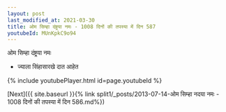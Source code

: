 ```yaml
---
layout: post
last_modified_at: 2021-03-30
title: ओम सिम्हा दंष्ट्रया नमः - 1008 दिनों की तपस्या में दिन 587
youtubeId: MUnKpkC9o94
---
```

 
 
 ओम सिम्हा दंष्ट्रया नमः  
 
 -  ज्याला सिंहासारखे दात आहेत 
 
  
 
  
 
 
 
 
 
 


{% include youtubePlayer.html id=page.youtubeId %}
 
[Next]({{ site.baseurl }}{% link  split1/_posts/2013-07-14-ओम सिम्हा नदया नमः - 1008 दिनों की तपस्या में दिन 586.md%})
 
